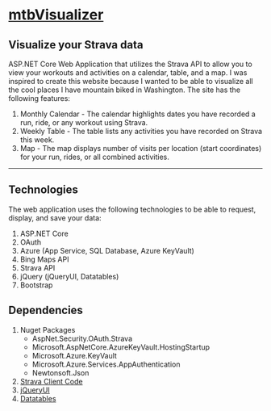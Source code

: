 # [mtbVisualizer](https://mtbvisualizer.azurewebsites.net/)
## Visualize your Strava data
ASP.NET Core Web Application that utilizes the Strava API to allow you to view your workouts and activities on a calendar, table, and a map. 
I was inspired to create this website because I wanted to be able to visualize all the cool places I have mountain biked in Washington. The site has the following features:
1) Monthly Calendar - The calendar highlights dates you have recorded a run, ride, or any workout using Strava. 
2) Weekly Table - The table lists any activities you have recorded on Strava this week. 
3) Map - The map displays number of visits per location (start coordinates) for your run, rides, or all combined activities. 
--- 
## Technologies
The web application uses the following technologies to be able to request, display, and save your data:
1. ASP.NET Core
2. OAuth
3. Azure (App Service, SQL Database, Azure KeyVault)
4. Bing Maps API
5. Strava API
6. jQuery (jQueryUI, Datatables)
7. Bootstrap
## Dependencies 
1. Nuget Packages
    * AspNet.Security.OAuth.Strava
    * Microsoft.AspNetCore.AzureKeyVault.HostingStartup
    * Microsoft.Azure.KeyVault
    * Microsoft.Azure.Services.AppAuthentication
    * Newtonsoft.Json
2. [Strava Client Code](https://developers.strava.com/docs/#client-code)
3. [jQueryUI](https://jqueryui.com/)
4. [Datatables](https://datatables.net/)
